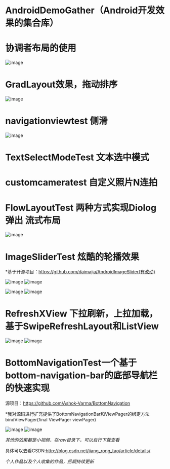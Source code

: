 # AndroidDemoGather（Android开发效果的集合库）

# 协调者布局的使用

![image](https://github.com/jiangrongtao/AndroidDemoGather/blob/master/AndroidDemoGather/raw/image7.gif)

# GradLayout效果，拖动排序

![image](https://github.com/jiangrongtao/AndroidDemoGather/blob/master/AndroidDemoGather/raw/image5.gif)

# navigationviewtest 侧滑

![image](https://github.com/jiangrongtao/AndroidDemoGather/blob/master/AndroidDemoGather/raw/result.gif)

# TextSelectModeTest 文本选中模式

# customcameratest 自定义照片N连拍

# FlowLayoutTest 两种方式实现Diolog弹出 流式布局

![image](https://github.com/jiangrongtao/AndroidDemoGather/blob/master/AndroidDemoGather/raw/image6.gif)

# ImageSliderTest 炫酷的轮播效果

*基于开源项目：https://github.com/daimajia/AndroidImageSlider(有改动)

![image](https://github.com/jiangrongtao/AndroidDemoGather/blob/master/AndroidDemoGather/raw/image1.gif)
![image](https://github.com/jiangrongtao/AndroidDemoGather/blob/master/AndroidDemoGather/raw/image2.gif)

![image](https://github.com/jiangrongtao/AndroidDemoGather/blob/master/AndroidDemoGather/raw/image3.gif)
![image](https://github.com/jiangrongtao/AndroidDemoGather/blob/master/AndroidDemoGather/raw/image4.gif)

# RefreshXView 下拉刷新，上拉加载，基于SwipeRefreshLayout和ListView

![image](https://github.com/jiangrongtao/AndroidDemoGather/blob/master/AndroidDemoGather/raw/image8.gif)
![image](https://github.com/jiangrongtao/AndroidDemoGather/blob/master/AndroidDemoGather/raw/image9.gif)

# BottomNavigationTest一个基于bottom-navigation-bar的底部导航栏的快速实现
源项目：https://github.com/Ashok-Varma/BottomNavigation

*我对源码进行扩充提供了BottomNavigationBar和ViewPager的绑定方法bindViewPager(final ViewPager viewPager)

![image](https://github.com/jiangrongtao/AndroidDemoGather/blob/master/AndroidDemoGather/raw/image10.gif)
![image](https://github.com/jiangrongtao/AndroidDemoGather/blob/master/AndroidDemoGather/raw/image11.gif)

*其他的效果都是小视频，在raw目录下，可以自行下载查看*

具体可以去看CSDN:http://blog.csdn.net/jiang_rong_tao/article/details/

*个人作品以及个人收集的作品，后期持续更新*
